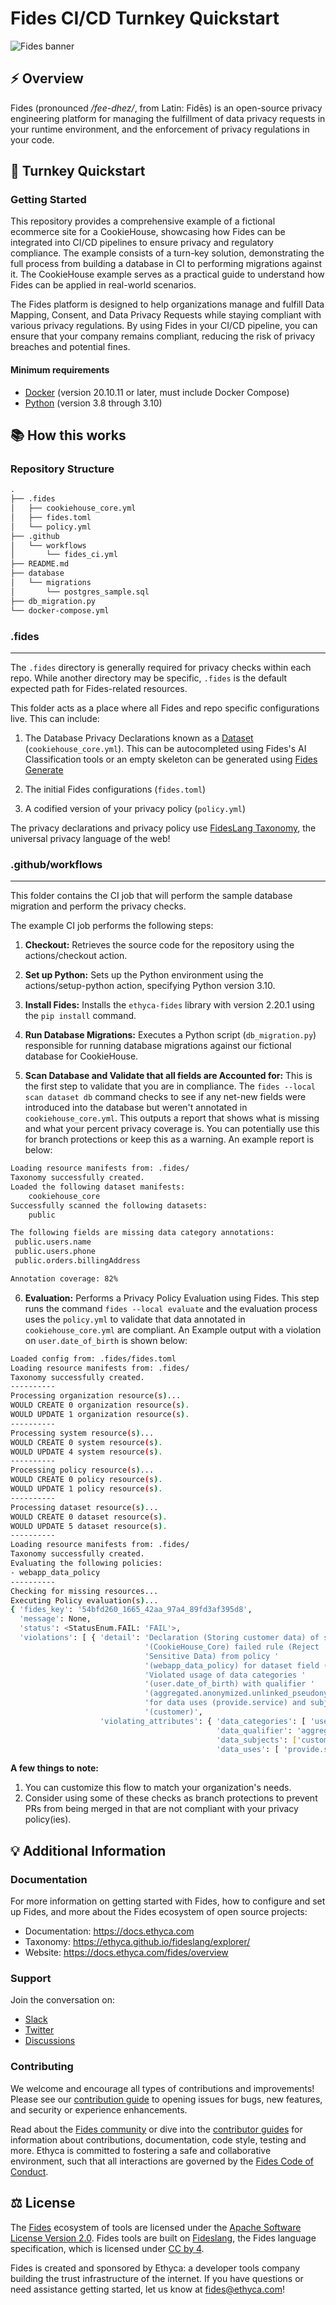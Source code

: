 # Fides CI/CD Turnkey Quickstart

![Fides banner](https://github.com/ethyca/fides/blob/main/docs/fides/docs/img/fides-banner.png "Fides banner")

## :zap: Overview

Fides (pronounced */fee-dhez/*, from Latin: Fidēs) is an open-source privacy engineering platform for managing the fulfillment of data privacy requests in your runtime environment, and the enforcement of privacy regulations in your code.

## :rocket: Turnkey Quickstart

### Getting Started

This repository provides a comprehensive example of a fictional ecommerce site for a CookieHouse, showcasing how Fides can be integrated into CI/CD pipelines to ensure privacy and regulatory compliance. The example consists of a turn-key solution, demonstrating the full process from building a database in CI to performing migrations against it. The CookieHouse example serves as a practical guide to understand how Fides can be applied in real-world scenarios.

The Fides platform is designed to help organizations manage and fulfill Data Mapping, Consent, and Data Privacy Requests while staying compliant with various privacy regulations. By using Fides in your CI/CD pipeline, you can ensure that your company remains compliant, reducing the risk of privacy breaches and potential fines.

#### Minimum requirements

* [Docker](https://www.docker.com/products/docker-desktop) (version 20.10.11 or later, must include Docker Compose)
* [Python](https://www.python.org/downloads/) (version 3.8 through 3.10)

## :books: How this works

### Repository Structure

```txt
.
├── .fides
│   ├── cookiehouse_core.yml
│   ├── fides.toml
│   └── policy.yml
├── .github
│   └── workflows
│       └── fides_ci.yml
├── README.md
├── database
│   └── migrations
│       └── postgres_sample.sql
├── db_migration.py
└── docker-compose.yml

```

### .fides

------

The `.fides` directory is generally required for privacy checks within each repo. While another directory may be specific, `.fides` is the default expected path for Fides-related resources.

This folder acts as a place where all Fides and repo specific configurations live. This can include:

  1. The Database Privacy Declarations known as a [Dataset](https://docs.ethyca.com/fides/dsr_quickstart/dsr_support/datasets)  (`cookiehouse_core.yml`). This can be autocompleted using Fides's AI Classification tools or an empty skeleton can be generated using [Fides Generate](https://docs.ethyca.com/fides/cli_support/generate_resources#command-line)

  2. The initial Fides configurations (`fides.toml`)

  3. A codified version of your privacy policy (`policy.yml`)
  
The privacy declarations and privacy policy use [FidesLang Taxonomy](https://ethyca.github.io/fideslang/explorer/), the universal privacy language of the web!

### .github/workflows

------

This folder contains the CI job that will perform the sample database migration and perform the privacy checks.

The example CI job performs the following steps:

  1. **Checkout:** Retrieves the source code for the repository using the actions/checkout action.

  2. **Set up Python:** Sets up the Python environment using the actions/setup-python action, specifying Python version 3.10.

  3. **Install Fides:**  Installs the `ethyca-fides` library with version 2.20.1 using the `pip install` command.

  4. **Run Database Migrations:** Executes a Python script (`db_migration.py`) responsible for running database migrations against our fictional database for CookieHouse.

  5. **Scan Database and Validate that all fields are Accounted for:** This is the first step to validate that you are in compliance. The `fides --local scan dataset db` command checks to see if any net-new fields were introduced into the database but weren't annotated in `cookiehouse_core.yml`. This outputs a report that shows what is missing and what your percent privacy coverage is. You can potentially use this for branch protections or keep this as a warning. An example report is below:

```sh
Loading resource manifests from: .fides/
Taxonomy successfully created.
Loaded the following dataset manifests:
	cookiehouse_core
Successfully scanned the following datasets:
	public

The following fields are missing data category annotations:
 public.users.name
 public.users.phone
 public.orders.billingAddress

Annotation coverage: 82%
```

  6. **Evaluation:** Performs a Privacy Policy Evaluation using Fides. This step runs the command `fides --local evaluate` and the evaluation process uses the `policy.yml` to validate that data annotated in `cookiehouse_core.yml` are compliant. An Example output with a violation on `user.date_of_birth` is shown below:

```sh
Loaded config from: .fides/fides.toml
Loading resource manifests from: .fides/
Taxonomy successfully created.
----------
Processing organization resource(s)...
WOULD CREATE 0 organization resource(s).
WOULD UPDATE 1 organization resource(s).
----------
Processing system resource(s)...
WOULD CREATE 0 system resource(s).
WOULD UPDATE 4 system resource(s).
----------
Processing policy resource(s)...
WOULD CREATE 0 policy resource(s).
WOULD UPDATE 1 policy resource(s).
----------
Processing dataset resource(s)...
WOULD CREATE 0 dataset resource(s).
WOULD UPDATE 5 dataset resource(s).
----------
Loading resource manifests from: .fides/
Taxonomy successfully created.
Evaluating the following policies:
- webapp_data_policy
----------
Checking for missing resources...
Executing Policy evaluation(s)...
{ 'fides_key': '54bfd260_1665_42aa_97a4_89fd3af395d8',
  'message': None,
  'status': <StatusEnum.FAIL: 'FAIL'>,
  'violations': [ { 'detail': 'Declaration (Storing customer data) of system '
                              '(CookieHouse_Core) failed rule (Reject '
                              'Sensitive Data) from policy '
                              '(webapp_data_policy) for dataset field (DOB). '
                              'Violated usage of data categories '
                              '(user.date_of_birth) with qualifier '
                              '(aggregated.anonymized.unlinked_pseudonymized.pseudonymized.identified) '
                              'for data uses (provide.service) and subjects '
                              '(customer)',
                    'violating_attributes': { 'data_categories': [ 'user.date_of_birth'],
                                              'data_qualifier': 'aggregated.anonymized.unlinked_pseudonymized.pseudonymized.identified',
                                              'data_subjects': ['customer'],
                                              'data_uses': [ 'provide.service']}}]}
```
  
**A few things to note:**

  1. You can customize this flow to match your organization's needs.
  2. Consider using some of these checks as branch protections to prevent PRs from being merged in that are not compliant with your privacy policy(ies).

## :bulb: Additional Information

### Documentation

For more information on getting started with Fides, how to configure and set up Fides, and more about the Fides ecosystem of open source projects:

* Documentation: <https://docs.ethyca.com>
* Taxonomy: <https://ethyca.github.io/fideslang/explorer/>
* Website: <https://docs.ethyca.com/fides/overview>

### Support

Join the conversation on:

* [Slack](https://fid.es/join-slack)
* [Twitter](https://twitter.com/ethyca)
* [Discussions](https://github.com/ethyca/fides/discussions)

### Contributing

We welcome and encourage all types of contributions and improvements!  Please see our [contribution guide](https://docs.ethyca.com/fides/community/overview) to opening issues for bugs, new features, and security or experience enhancements.

Read about the [Fides community](https://docs.ethyca.com/fides/community/hints_tips) or dive into the [contributor guides](https://docs.ethyca.com/fides/community/development/overview) for information about contributions, documentation, code style, testing and more. Ethyca is committed to fostering a safe and collaborative environment, such that all interactions are governed by the [Fides Code of Conduct](https://docs.ethyca.com/fides/community/code_of_conduct).

## :balance_scale: License

The [Fides](https://github.com/ethyca/fides) ecosystem of tools are licensed under the [Apache Software License Version 2.0](https://www.apache.org/licenses/LICENSE-2.0).
Fides tools are built on [Fideslang](https://github.com/ethyca/privacy-taxonomy), the Fides language specification, which is licensed under [CC by 4](https://github.com/ethyca/privacy-taxonomy/blob/main/LICENSE).

Fides is created and sponsored by Ethyca: a developer tools company building the trust infrastructure of the internet. If you have questions or need assistance getting started, let us know at fides@ethyca.com!
